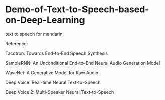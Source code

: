 # Demo-of-Text-to-Speech-based-on-Deep-Learning
text to speech for  mandarin,

Reference:

Tacotron: Towards End-to-End Speech Synthesis

SampleRNN: An Unconditional End-to-End Neural Audio Generation Model

WaveNet: A Generative Model for Raw Audio

Deep Voice: Real-time Neural Text-to-Speech

Deep Voice 2: Multi-Speaker Neural Text-to-Speech
